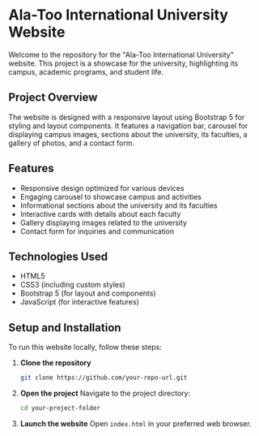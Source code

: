 # Ala-Too International University Website

Welcome to the repository for the "Ala-Too International University" website. This project is a showcase for the university, highlighting its campus, academic programs, and student life.

## Project Overview

The website is designed with a responsive layout using Bootstrap 5 for styling and layout components. It features a navigation bar, carousel for displaying campus images, sections about the university, its faculties, a gallery of photos, and a contact form.

## Features

- Responsive design optimized for various devices
- Engaging carousel to showcase campus and activities
- Informational sections about the university and its faculties
- Interactive cards with details about each faculty
- Gallery displaying images related to the university
- Contact form for inquiries and communication

## Technologies Used

- HTML5
- CSS3 (including custom styles)
- Bootstrap 5 (for layout and components)
- JavaScript (for interactive features)

## Setup and Installation

To run this website locally, follow these steps:

1. **Clone the repository**
   ```sh
   git clone https://github.com/your-repo-url.git
   ```

2. **Open the project**
   Navigate to the project directory:
   ```sh
   cd your-project-folder
   ```

3. **Launch the website**
   Open `index.html` in your preferred web browser.
